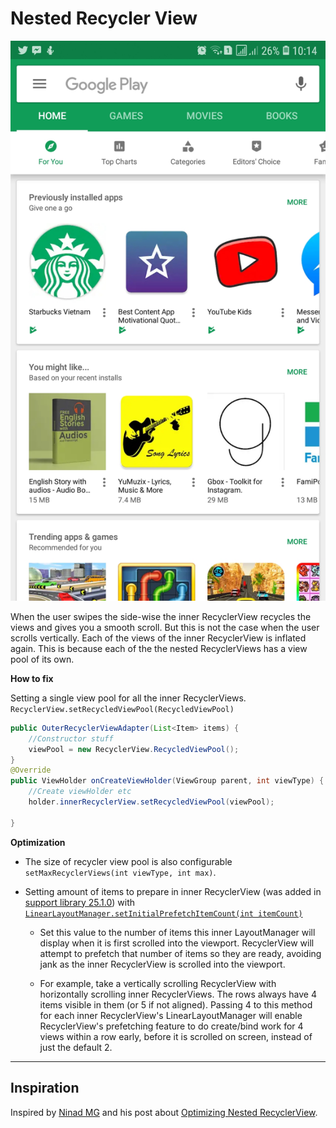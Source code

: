 # Nested Recycler View

![](resources/nested-recyclerview-sample.jpg)

When the user swipes the side-wise the inner RecyclerView recycles the views and gives you a smooth scroll. But this is not the case when the user scrolls vertically. Each of the views of the inner RecyclerView is inflated again. This is because each of the the nested RecyclerViews has a view pool of its own.

**How to fix**

Setting a single view pool for all the inner RecyclerViews. `RecyclerView.setRecycledViewPool(RecycledViewPool)`

```java
public OuterRecyclerViewAdapter(List<Item> items) {
    //Constructor stuff
    viewPool = new RecyclerView.RecycledViewPool();
}
@Override
public ViewHolder onCreateViewHolder(ViewGroup parent, int viewType) {
    //Create viewHolder etc
    holder.innerRecyclerView.setRecycledViewPool(viewPool);
    
}
```

**Optimization**

* The size of recycler view pool is also configurable `setMaxRecyclerViews(int viewType, int max)`.
* Setting amount of items to prepare in inner RecyclerView (was added in [support library 25.1.0](https://developer.android.com/topic/libraries/support-library/revisions#25-1-0)) with [`LinearLayoutManager.setInitialPrefetchItemCount(int itemCount)`](https://developer.android.com/reference/android/support/v7/widget/LinearLayoutManager#setinitialprefetchitemcount)

    * Set this value to the number of items this inner LayoutManager will display when it is first scrolled into the viewport. RecyclerView will attempt to prefetch that number of items so they are ready, avoiding jank as the inner RecyclerView is scrolled into the viewport.
    
    * For example, take a vertically scrolling RecyclerView with horizontally scrolling inner RecyclerViews. The rows always have 4 items visible in them (or 5 if not aligned). Passing 4 to this method for each inner RecyclerView's LinearLayoutManager will enable RecyclerView's prefetching feature to do create/bind work for 4 views within a row early, before it is scrolled on screen, instead of just the default 2.

---

## Inspiration

Inspired by [Ninad MG](https://proandroiddev.com/@mgn524) and his post about [Optimizing Nested RecyclerView](https://proandroiddev.com/optimizing-nested-recyclerview-a9b7830a4ba7).